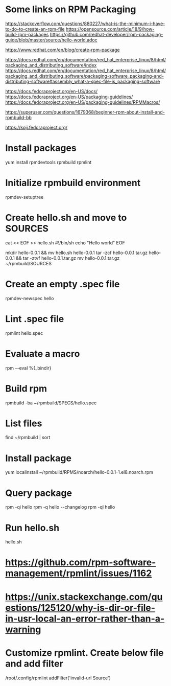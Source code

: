 # Some links on RPM Packaging
https://stackoverflow.com/questions/880227/what-is-the-minimum-i-have-to-do-to-create-an-rpm-file
https://opensource.com/article/18/9/how-build-rpm-packages
https://github.com/redhat-developer/rpm-packaging-guide/blob/master/source/hello-world.adoc

https://www.redhat.com/en/blog/create-rpm-package

https://docs.redhat.com/en/documentation/red_hat_enterprise_linux/8/html/packaging_and_distributing_software/index
https://docs.redhat.com/en/documentation/red_hat_enterprise_linux/8/html/packaging_and_distributing_software/packaging-software_packaging-and-distributing-software#assembly_what-a-spec-file-is_packaging-software

https://docs.fedoraproject.org/en-US/docs/
https://docs.fedoraproject.org/en-US/packaging-guidelines/
https://docs.fedoraproject.org/en-US/packaging-guidelines/RPMMacros/

https://superuser.com/questions/1679368/beginner-rpm-about-install-and-rpmbuild-bb

https://koji.fedoraproject.org/


# Install packages
yum install rpmdevtools rpmbuild rpmlint

# Initialize rpmbuild environment
rpmdev-setuptree

# Create hello.sh and move to SOURCES
cat << EOF >> hello.sh
#!/bin/sh
echo "Hello world"
EOF

mkdir hello-0.0.1 && mv hello.sh hello-0.0.1
tar -zcf hello-0.0.1.tar.gz hello-0.0.1 && tar -ztvf hello-0.0.1.tar.gz
mv hello-0.0.1.tar.gz ~/rpmbuild/SOURCES

# Create an empty .spec file
rpmdev-newspec hello

# Lint .spec file
rpmlint hello.spec

# Evaluate a macro
rpm --eval %{_bindir}

# Build rpm
rpmbuild -ba ~/rpmbuild/SPECS/hello.spec

# List files
find ~/rpmbuild | sort

# Install package
yum localinstall ~/rpmbuild/RPMS/noarch/hello-0.0.1-1.el8.noarch.rpm

# Query package
rpm -qi hello
rpm -q hello --changelog
rpm -ql hello

# Run hello.sh
hello.sh



# https://github.com/rpm-software-management/rpmlint/issues/1162
# https://unix.stackexchange.com/questions/125120/why-is-dir-or-file-in-usr-local-an-error-rather-than-a-warning
# Customize rpmlint. Create below file and add filter
/root/.config/rpmlint
addFilter('invalid-url Source')
